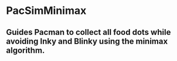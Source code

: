 # PacSimMinimax

## Guides Pacman to collect all food dots while avoiding Inky and Blinky using the minimax algorithm.